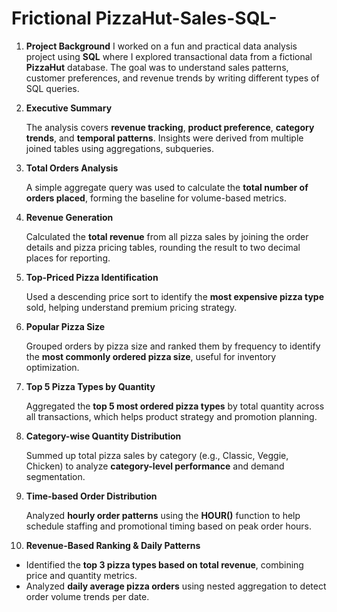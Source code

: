 # Frictional PizzaHut-Sales-SQL-

1. **Project Background**
I worked on a fun and practical data analysis project using **SQL** where I explored transactional data from a fictional **PizzaHut** database. The goal was to understand sales patterns, customer preferences, and revenue trends by writing different types of SQL queries.
2. **Executive Summary**
    
    The analysis covers **revenue tracking**, **product preference**, **category trends**, and **temporal patterns**. Insights were derived from multiple joined tables using aggregations, subqueries.
    
3. **Total Orders Analysis**
    
    A simple aggregate query was used to calculate the **total number of orders placed**, forming the baseline for volume-based metrics.
    
4. **Revenue Generation**
    
    Calculated the **total revenue** from all pizza sales by joining the order details and pizza pricing tables, rounding the result to two decimal places for reporting.
    
5. **Top-Priced Pizza Identification**
    
    Used a descending price sort to identify the **most expensive pizza type** sold, helping understand premium pricing strategy.
    
6. **Popular Pizza Size**
    
    Grouped orders by pizza size and ranked them by frequency to identify the **most commonly ordered pizza size**, useful for inventory optimization.
    
7. **Top 5 Pizza Types by Quantity**
    
    Aggregated the **top 5 most ordered pizza types** by total quantity across all transactions, which helps product strategy and promotion planning.
    
8. **Category-wise Quantity Distribution**
    
    Summed up total pizza sales by category (e.g., Classic, Veggie, Chicken) to analyze **category-level performance** and demand segmentation.
    
9. **Time-based Order Distribution**
    
    Analyzed **hourly order patterns** using the **HOUR()** function to help schedule staffing and promotional timing based on peak order hours.
    
10. **Revenue-Based Ranking & Daily Patterns**
- Identified the **top 3 pizza types based on total revenue**, combining price and quantity metrics.
- Analyzed **daily average pizza orders** using nested aggregation to detect order volume trends per date.
